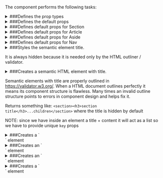 The component performs the following tasks:

<details>
	<summary>###Defines the prop types

</summary>
* The element name

* The element class name
Required to make it later styleable

* The element title
Usually a string, but it can be a link too

* The element children
Without children there is no use of an empty element

</details>

<details>
	<summary>###Defines the default props

</summary>
</details>

<details>
	<summary>###Defines default props for Section

</summary>
</details>

<details>
	<summary>###Defines default props for Article

</summary>
</details>

<details>
	<summary>###Defines default props for Aside

</summary>
</details>

<details>
	<summary>###Defines default props for Nav

</summary>
</details>

<details>
	<summary>###Styles the semantic element title.

It is always hidden because it is needed only by the HTML outliner / validator.

</summary>
</details>

<details>
	<summary>###Creates a semantic HTML element with title.

Semantic elements with title are properly outlined in https://validator.w3.org/.
When a HTML document outlines perfectly it means its component structure is flawless.
Many times an invalid outline structure points to errors in component design and helps fix it.

Returns something like: `<section><h3>section title</h3>...children</section>` where the title is hidden by default

NOTE: since we have inside an element a title + content it will act as a list so we have to provide unique `key` props

</summary>
</details>

<details>
	<summary>###Creates a `<section>` element

</summary>
</details>

<details>
	<summary>###Creates an `<article>` element

</summary>
</details>

<details>
	<summary>###Creates an `<aside>` element

</summary>
</details>

<details>
	<summary>###Creates a `<nav>` element

</summary>
</details>

